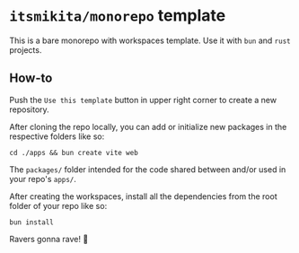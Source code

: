 # `itsmikita/monorepo` template

This is a bare monorepo with workspaces template. Use it with `bun` and `rust` projects.

## How-to

Push the `Use this template` button in upper right corner to create a new repository. 

After cloning the repo locally, you can add or initialize new packages in the respective folders like so:

```shell
cd ./apps && bun create vite web
```

The `packages/` folder intended for the code shared between and/or used in your repo's `apps/`.

After creating the workspaces, install all the dependencies from the root folder of your repo like so:

```shell
bun install
```

Ravers gonna rave!
🤡
